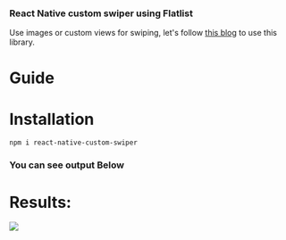 ### React Native custom swiper using Flatlist

Use images or custom views for swiping, let's follow [this blog](https://www.logisticinfotech.com/blog/react-native-custom-swiper/) to use this library.

# Guide

# Installation
```
npm i react-native-custom-swiper
```

### You can see output Below

# Results:
![](RNCustomSwiper.gif)


